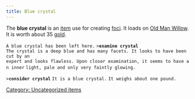 ```yaml
---
title: Blue crystal
---
```


The **blue crystal** is an [item](item "wikilink") use for creating
[foci](focus "wikilink"). It loads on [Old Man
Willow](Old_Man_Willow "wikilink"). It is worth about 35
[gold](gold "wikilink").

`A blue crystal has been left here.`
`>`**`examine crystal`**
`The crystal is a deep blue and has many facets. It looks to have been cut by an`
`expert and looks flawless. Upon closer examination, it seems to have an inner`
`light, pale and only very faintly glowing.`

`>`**`consider crystal`**
`It is a blue crystal.`
`It weighs about one pound.`

[Category: Uncategorized
items](Category:_Uncategorized_items "wikilink")